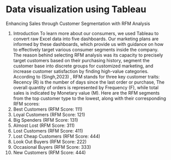 # Data visualization using Tableau
Enhancing Sales through Customer Segmentation with RFM Analysis
1. Introduction
To learn more about our consumers, we used Tableau to convert raw Excel data into five
dashboards. Our marketing plans are informed by these dashboards, which provide us with
guidance on how to effectively target various consumer segments inside the company.
The reason behind selecting RFM analysis was its capacity to precisely target customers based
on their purchasing history, segment the customer base into discrete groups for customized
marketing, and increase customer satisfaction by finding high-value categories. According to
(Singh,2023) , RFM stands for three key customer traits: Recency (R) is the number of days
since the last order or purchase, The overall quantity of orders is represented by Frequency
(F), while total sales is indicated by Monetary value (M).
Here are the RFM segments from the top customer type to the lowest, along with their
corresponding RFM scores:
1. Best Customers (RFM Score: 111)
2. Loyal Customers (RFM Score: 121)
3. Big Spenders (RFM Score: 131)
4. Almost Lost (RFM Score: 311)
5. Lost Customers (RFM Score: 411)
6. Lost Cheap Customers (RFM Score: 444)
7. Look Out Buyers (RFM Score: 222)
8. Occasional Buyers (RFM Score: 333)
9. New Customers (RFM Score: 444)

